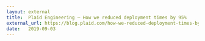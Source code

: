 ```yaml
---
layout: external
title:  Plaid Engineering — How we reduced deployment times by 95%
external_url: https://blog.plaid.com/how-we-reduced-deployment-times-by-95/
date:   2019-09-03
---
```

